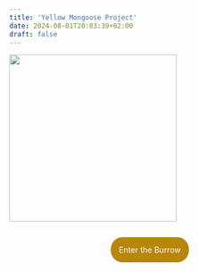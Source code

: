 ```yaml
---
title: 'Yellow Mongoose Project'
date: 2024-08-01T20:03:39+02:00
draft: false
---
```


<img src="/img/prey-cartoon.png" style="height:300px"/>

<style>
.cta-container {
    text-align: center;
    margin-top: 3em
}
.cta {
    border-radius: 1.5em;
    padding: 1em;
    color: #444;
    text-decoration: none;
    margin: auto;
    background-color: #B8860B;
    color: white;
}
.cta:hover{
    background-color: #DAA520;
    box-shadow: 2px 10px 20px 1px #ddd;
}
</style>


<div class="cta-container">
<a href="info" class="cta">
    Enter the Burrow
</a>
</div>
